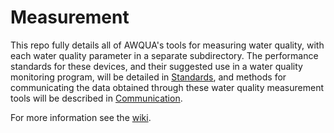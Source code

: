 # Measurement
This repo fully details all of AWQUA's tools for measuring water quality, with each water quality parameter in a separate subdirectory. The performance standards for these devices, and their suggested use in a water quality monitoring program, will be detailed in [Standards](https://github.com/AWQUA/Standards), and methods for communicating the data obtained through these water quality measurement tools will be described in [Communication](https://github.com/AWQUA/Communication). 

For more information see the [wiki](https://github.com/AWQUA/Measurement/wiki).
